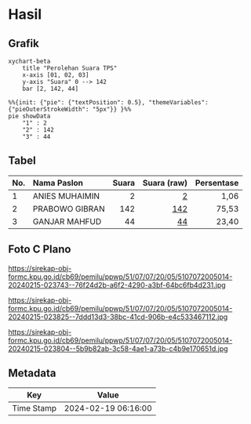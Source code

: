 # Hasil

## Grafik

```mermaid
xychart-beta
    title "Perolehan Suara TPS"
    x-axis [01, 02, 03]
    y-axis "Suara" 0 --> 142
    bar [2, 142, 44]
```

```mermaid
%%{init: {"pie": {"textPosition": 0.5}, "themeVariables": {"pieOuterStrokeWidth": "5px"}} }%%
pie showData
    "1" : 2
    "2" : 142
    "3" : 44
```

## Tabel

| No. | Nama Paslon    | Suara | Suara (raw) | Persentase |
|:--- |:-------------- | -----:| -----------:| ----------:|
| 1   | ANIES MUHAIMIN | 2     | [2][p-1]    | 1,06       |
| 2   | PRABOWO GIBRAN | 142   | [142][p-2]  | 75,53      |
| 3   | GANJAR MAHFUD  | 44    | [44][p-3]   | 23,40      |


[p-1]: https://github.com/gigit-pemilu/pemilu-2024-51-bali/blob/main/pilpres/hitung-suara/sub/51-bali/sub/07-karangasem/sub/07-selat/sub/2005-duda-utara/sub/014-tps/sub/paslon-1.txt
[p-2]: https://github.com/gigit-pemilu/pemilu-2024-51-bali/blob/main/pilpres/hitung-suara/sub/51-bali/sub/07-karangasem/sub/07-selat/sub/2005-duda-utara/sub/014-tps/sub/paslon-2.txt
[p-3]: https://github.com/gigit-pemilu/pemilu-2024-51-bali/blob/main/pilpres/hitung-suara/sub/51-bali/sub/07-karangasem/sub/07-selat/sub/2005-duda-utara/sub/014-tps/sub/paslon-3.txt

## Foto C Plano

https://sirekap-obj-formc.kpu.go.id/cb69/pemilu/ppwp/51/07/07/20/05/5107072005014-20240215-023743--76f24d2b-a6f2-4290-a3bf-64bc6fb4d231.jpg

https://sirekap-obj-formc.kpu.go.id/cb69/pemilu/ppwp/51/07/07/20/05/5107072005014-20240215-023825--7ddd13d3-38bc-41cd-906b-e4c533467112.jpg

https://sirekap-obj-formc.kpu.go.id/cb69/pemilu/ppwp/51/07/07/20/05/5107072005014-20240215-023804--5b9b82ab-3c58-4ae1-a73b-c4b9e170651d.jpg


## Metadata

| Key        | Value               |
| ---------- | ------------------- |
| Time Stamp | 2024-02-19 06:16:00 |



